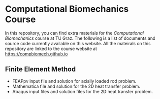 # Computational Biomechanics Course 

In this repository, you can find extra materials for the *Computational Biomechanics* course at TU Graz. The following is a list of documents and source code currently available on this website. All the mateirals on this repository are linked to the course website at https://compbiomech.github.io 

## Finite Element Method 

* FEAPpv input file and solution for axially loaded rod problem.  
* Mathematica file and solution for the 2D heat transfer problem.  
* Abaqus input files and solution files for the 2D heat transfer problem.  

